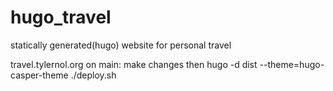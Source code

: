 # hugo_travel
statically generated(hugo) website for personal travel


travel.tylernol.org
on main: make changes then hugo -d dist --theme=hugo-casper-theme ./deploy.sh

